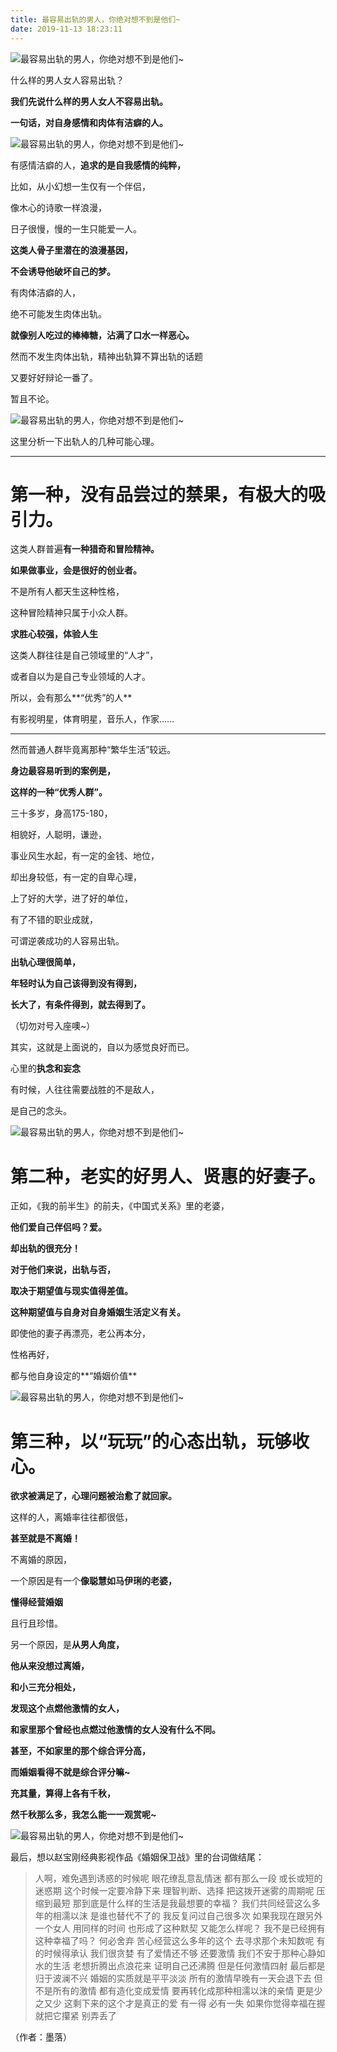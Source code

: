 ```yaml
---
title: 最容易出轨的男人，你绝对想不到是他们~
date: 2019-11-13 18:23:11
---
```


 ![最容易出轨的男人，你绝对想不到是他们~](http://p1.pstatp.com/large/6c2c00042c686a2a3937)

 什么样的男人女人容易出轨？

 **我们先说什么样的男人女人不容易出轨。**

 **一句话，对自身感情和肉体有洁癖的人。**

 ![最容易出轨的男人，你绝对想不到是他们~](http://p1.pstatp.com/large/6c300002c030fdb4e5e4)

 有感情洁癖的人，**追求的是自我感情的纯粹，**

 比如，从小幻想一生仅有一个伴侣，

 像木心的诗歌一样浪漫，

 日子很慢，慢的一生只能爱一人。

 **这类人骨子里潜在的浪漫基因，**

 **不会诱导他破坏自己的梦。**

 有肉体洁癖的人，

 绝不可能发生肉体出轨。

 **就像别人吃过的棒棒糖，沾满了口水一样恶心。**

 然而不发生肉体出轨，精神出轨算不算出轨的话题

 又要好好辩论一番了。

 暂且不论。

 ![最容易出轨的男人，你绝对想不到是他们~](http://p1.pstatp.com/large/6c2f000325e47aa8918d)

 这里分析一下出轨人的几种可能心理。

--- 

# **第一种，没有品尝过的禁果，有极大的吸引力。**

 这类人群普遍**有一种猎奇和冒险精神。**

 **如果做事业，会是很好的创业者。**

 不是所有人都天生这种性格，

 这种冒险精神只属于小众人群。

 **求胜心较强，体验人生**

 这类人群往往是自己领域里的“人才”，

 或者自以为是自己专业领域的人才。

 所以，会有那么**“优秀”的人**

 有影视明星，体育明星，音乐人，作家......

--- 

 然而普通人群毕竟离那种“繁华生活”较远。

 **身边最容易听到的案例是，**

 **这样的一种“优秀人群”。**

 三十多岁，身高175-180，

 相貌好，人聪明，谦逊，

 事业风生水起，有一定的金钱、地位，

 却出身较低，有一定的自卑心理，

 上了好的大学，进了好的单位，

 有了不错的职业成就，

 可谓逆袭成功的人容易出轨。

 **出轨心理很简单，**

 **年轻时认为自己该得到没有得到，**

 **长大了，有条件得到，就去得到了。**

 （切勿对号入座噢~）

 其实，这就是上面说的，自以为感觉良好而已。

 心里的**执念和妄念**

 有时候，人往往需要战胜的不是敌人，

 是自己的念头。

 ![最容易出轨的男人，你绝对想不到是他们~](http://p3.pstatp.com/large/6c2c00042e992e15e34c)

# **第二种，老实的好男人、贤惠的好妻子。**

 正如，《我的前半生》的前夫，《中国式关系》里的老婆，

 **他们爱自己伴侣吗？爱。**

 **却出轨的很充分！**

 **对于他们来说，出轨与否，**

 **取决于期望值与现实值得差值。**

 **这种期望值与自身对自身婚姻生活定义有关。**

 即使他的妻子再漂亮，老公再本分，

 性格再好，

 都与他自身设定的**“婚姻价值**

 ![最容易出轨的男人，你绝对想不到是他们~](http://p1.pstatp.com/large/6c2f0003278d5a1517e7)

# **第三种，以“玩玩”的心态出轨，玩够收心。**

 **欲求被满足了，心理问题被治愈了就回家。**

 这样的人，离婚率往往都很低，

 **甚至就是不离婚！**

 不离婚的原因，

 一个原因是有一个**像聪慧如马伊琍的老婆，**

 **懂得经营婚姻**

 且行且珍惜。

 另一个原因，是**从男人角度，**

 **他从来没想过离婚，**

 **和小三充分相处，**

 **发现这个点燃他激情的女人，**

 **和家里那个曾经也点燃过他激情的女人没有什么不同。**

 **甚至，不如家里的那个综合评分高，**

 **而婚姻看得不就是综合评分嘛~**

 **充其量，算得上各有千秋，**

 **然千秋那么多，我怎么能一一观赏呢~**

 ![最容易出轨的男人，你绝对想不到是他们~](http://p3.pstatp.com/large/6c300002c3e9a16c559e)

 最后，想以赵宝刚经典影视作品《婚姻保卫战》里的台词做结尾：

> 人啊，难免遇到诱惑的时候呢 眼花缭乱意乱情迷 都有那么一段 或长或短的迷惑期 这个时候一定要冷静下来 理智判断、选择 把这拨开迷雾的周期呢 压缩到最短 那到底是什么样的生活是我最想要的幸福？ 我们共同经营这么多年的相濡以沫 是谁也替代不了的 我反复问过自己很多次 如果我现在跟另外一个女人 用同样的时间 也形成了这种默契 又能怎么样呢？ 我不是已经拥有这种幸福了吗？ 何必舍弃 苦心经营这么多年的这个 去寻求那个未知数呢 有的时候得承认 我们很贪婪 有了爱情还不够 还要激情 我们不安于那种心静如水的生活 老想折腾出点浪花来 证明自己还沸腾 但是任何激情四射 最后都是归于波澜不兴 婚姻的实质就是平平淡淡 所有的激情早晚有一天会退下去 但不是所有的激情 都有造化变成爱情 要再转化成那种相濡以沫的亲情 更是少之又少 这剩下来的这个才是真正的爱 有一得 必有一失 如果你觉得幸福在握 就把它攥紧 别弄丢了

 （作者：墨落）
